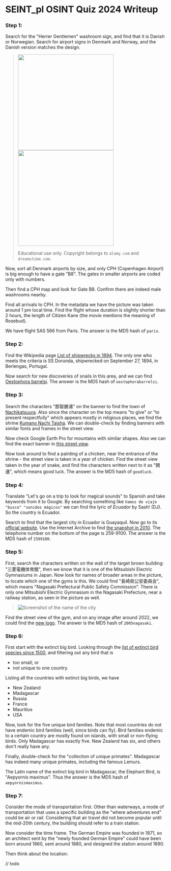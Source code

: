 # SEINT_pl OSINT Quiz 2024 Writeup

### Step 1:

Search for the "Herrer Gentlemen" washroom sign, and find that it is Danish or Norwegian. Search for airport signs in Denmark and Norway, and the Danish version matches the design. 

> <img src="https://github.com/user-attachments/assets/b2e34f3a-521a-43de-8b07-c3419774eb95" height="300">
> <img src="https://github.com/user-attachments/assets/feaa6944-0305-42ec-8ce5-00ae12ee0707" height="300">
>
> Educational use only. Copyright belongs to `alamy.com` and `dreamstime.com`.

Now, sort all Denmark airports by size, and only CPH (Copenhagen Airport) is big enough to have a gate "B8". The gates in smaller airports are coded only with numbers.

Then find a CPH map and look for Gate B8. Confirm there are indeed male washrooms nearby.

Find all arrivals to CPH. In the metadata we have the picture was taken around 1 pm local time. Find the flight whose duration is slightly shorter than 2 hours, the length of Citizen Kane (the movie mentions the meaning of Rosebud).

We have flight SAS 566 from Paris. The answer is the MD5 hash of `paris`.

### Step 2:

Find the Wikipedia page [List of shipwrecks in 1894](https://en.wikipedia.org/wiki/List_of_shipwrecks_in_1894). The only one who meets the criteria is SS Dorunda, shipwrecked on September 27, 1894, in Berlengas, Portugal. 

Now search for new discoveries of snails in this area, and we can find [Oestophora barrelsi](https://www.molluscabase.org/aphia.php?p=taxdetails&id=1001335). The answer is the MD5 hash of `oestophorabarrelsi`.

### Step 3:

Search the characters "那智勝浦" on the banner to find the town of [Nachikatsuura](https://en.wikipedia.org/wiki/Nachikatsuura). Also since the character on the top means "to give" or "to present respectfully" which appears mostly in religious places, we find the shrine [Kumano Nachi Taisha](https://en.wikipedia.org/wiki/Kumano_Nachi_Taisha). We can double-check by finding banners with similar fonts and frames in the street view. 

Now check Google Earth Pro for mountains with similar shapes. Also we can find the exact banner in [this street view](https://www.google.ca/maps/@33.6685216,135.8904149,3a,69.8y,356.7h,82.13t/data=!3m11!1e1!3m9!1sAF1QipPEMoaKVHhnU3O40KjgFELamoaK5DMrYpHdW5JK!2e10!3e11!6shttps:%2F%2Flh3.googleusercontent.com%2Fp%2FAF1QipPEMoaKVHhnU3O40KjgFELamoaK5DMrYpHdW5JK%3Dw900-h600-k-no-pi7.867373819137697-ya57.69715321390851-ro0-fo100!7i8704!8i4352!9m2!1b1!2i40?entry=ttu&g_ep=EgoyMDI1MDEyMi4wIKXMDSoASAFQAw%3D%3D).

Now look around to find a painting of a chicken, near the entrance of the shrine - the street view is taken in a year of chicken. Find the street view taken in the year of snake, and find the characters written next to it as "開運", which means good luck. The answer is the MD5 hash of `goodluck`. 

### Step 4:

Translate "Let's go on a trip to look for magical sounds" to Spanish and take keywords from it to Google. By searching something like `Vamos de viaje "busca" "sonidos mágicos"` we can find the lyric of _Ecuador_ by
Sash! (DJ). So the country is Ecuador.

Search to find that the largest city in Ecuador is Guayaquil. Now go to its [official website](https://www.guayaquil.gob.ec/). Use the Internet Archive to find [the snapshot in 2010](https://web.archive.org/web/20101016065508/https://www.guayaquil.gob.ec/). The telephone number on the bottom of the page is 259-9100. The answer is the MD5 hash of `2599100`.

### Step 5:

First, search the characters written on the wall of the target brown building: "三菱電機体育館", then we know that it is one of the Mitsubishi Electric Gymnasiums in Japan. Now look for names of broader areas in the picture, to locate which one of the gyms is this. We could find "長崎県公安委員会", which means "Nagasaki Prefectural Public Safety Commission". There is only one Mitsubishi Electric Gymnasium in the Nagasaki Prefecture, near a railway station, as seen in the picture as well.

> ![Screenshot of the name of the city](https://github.com/user-attachments/assets/cff27070-5009-4ea2-a9b3-2cdc5b3bb63a)

Find the street view of the gym, and on any image after around 2022, we could find the [new logo](https://www.google.ca/maps/@32.7529502,129.864784,3a,15y,208.37h,128.19t/data=!3m7!1e1!3m5!1svupNjE5EC3sctndYGOVGuA!2e0!6shttps:%2F%2Fstreetviewpixels-pa.googleapis.com%2Fv1%2Fthumbnail%3Fcb_client%3Dmaps_sv.tactile%26w%3D900%26h%3D600%26pitch%3D-38.185328264680294%26panoid%3DvupNjE5EC3sctndYGOVGuA%26yaw%3D208.36900625277065!7i16384!8i8192?entry=ttu&g_ep=EgoyMDI1MDEyMi4wIKXMDSoASAFQAw%3D%3D). The answer is the MD5 hash of `2005nagasaki`.

### Step 6:

First start with the extinct big bird. Looking through the [list of extinct bird species since 1500](https://en.wikipedia.org/wiki/List_of_extinct_bird_species_since_1500), and filtering out any bird that is 
- too small; or
- not unique to one country.

Listing all the countries with extinct big birds, we have

- New Zealand
- Madagascar
- Russia
- France
- Mauritius
- USA

Now, look for the five unique bird families. Note that most countries do not have endemic bird families (well, since birds can fly). Bird families endemic to a certain country are mostly found on islands, with small or non-flying birds. Only Madagascar has exactly five. New Zealand has six, and others don't really have any.

Finally, double-check for the "collection of unique primates". Madagascar has indeed many unique primates, including the famous Lemurs. 

The Latin name of the extinct big bird in Madagascar, the Elephant Bird, is "Aepyornis maximus". Thus the answer is the MD5 hash of `aepyornismaximus`.

### Step 7:

Consider the mode of transportation first. Other than waterways, a mode of transportation that uses a specific building as the "where adventures end" could be air or rail. Considering that air travel did not become popular until the mid-20th century, the building should refer to a train station.

Now consider the time frame. The German Empire was founded in 1871, so an architect sent by the "newly founded German Empire" could have been born around 1860, sent around 1880, and designed the station around 1890.

Then think about the location:

// todo
